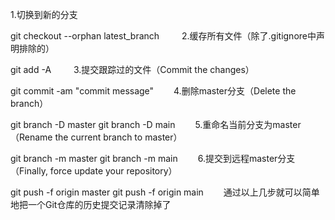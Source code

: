 1.切换到新的分支

git checkout --orphan latest_branch
　　
2.缓存所有文件（除了.gitignore中声明排除的）

 git add -A
　　
3.提交跟踪过的文件（Commit the changes）

 git commit -am "commit message"
　　4.删除master分支（Delete the branch）

git branch -D master
git branch -D main
　　5.重命名当前分支为master（Rename the current branch to master）

 git branch -m master
  git branch -m main
　　6.提交到远程master分支 （Finally, force update your repository）

 git push -f origin master
  git push -f origin main
　　通过以上几步就可以简单地把一个Git仓库的历史提交记录清除掉了